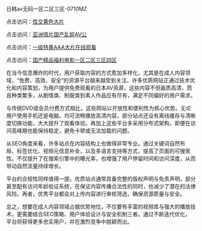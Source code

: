 日韩av无码一区二区三区-0710MZ



点击访问：<a href="https://heiliaoxwd5i8.pages.dev">性交黄色大片</a>

点击访问：<a href="https://heiliaoow5kzm.pages.dev">亚洲情片国产乱婬AV公</a>

点击访问：<a href="https://heiliaoll4qsx.pages.dev">一级特黄AAA大片在线观看</a>

点击访问：<a href="https://heiliaoga6s9v.pages.dev">国产精品福利电影一区二区三区四区</a>




在当今信息爆炸的时代，用户获取内容的方式愈加多样化，尤其是在成人内容领域，“免费、高效、安全”的资源平台越来越受到关注。许多优质网站正通过技术优化和内容策划，为用户提供免费观看的日本AV资源，这些内容不但画质高清，而且种类繁多，从剧情类、制服类到素人作品应有尽有，满足不同偏好的用户需求。

与传统DVD或会员付费方式相比，这些网站以开放性和便利性为核心优势。无论用户使用手机还是电脑，均可流畅播放高清内容，部分站点还设有离线缓存与清晰度切换功能，大大提升了观看体验。再加上这些平台多采用分布式架构，即便在访问高峰期也能保持稳定，避免卡顿或无法加载的问题。

从SEO角度来看，许多站点在内容结构上也做得非常专业。通过关键词自然布局、标签优化、视频元信息补全，以及多语言支持等方式，提高了页面的可搜索性。不仅提升了在搜索引擎中的曝光率，也增强了用户停留时间和访问深度，从而带动自然流量持续增长。

平台的合规性同样值得一提。优质站点通常具备完整的版权声明与免责声明，部分甚至配有访问年龄验证系统，在保证内容传播合法性的同时，也减少了潜在的法律风险。再者，优秀平台都会对上传内容进行审核筛选，确保资源质量与安全。

总之，想要在成人内容领域占据优势地位，不仅要有丰富的视频库与强大的播放技术，更需要结合SEO策略、用户体验设计与安全机制三者。通过不断迭代优化，平台将获得更多忠实用户，并在激烈竞争中脱颖而出。



<span style="display:none;">Canonical link</span>
